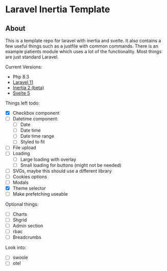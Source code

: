 # Laravel Inertia Template

## About

This is a template repo for laravel with inertia and svelte. It also contains a few useful things such as a justfile with common commands. There is an example patients module which uses a lot of the functionality. Most things are just standard Laravel.


Current Versions:

 - Php 8.3
 - [Laravel 11](https://laravel.com/docs/11.x)
 - [Inertia 2 (beta)](https://v2.inertiajs.com/)
 - [Svelte 5](https://svelte.dev/docs/svelte/overview)


Things left todo:

 - [x] Checkbox component
 - [ ] Datetime component:
    - [ ] Date
    - [ ] Date time
    - [ ] Date time range
    - [ ] Styled to fit
 - [ ] File upload
 - [ ] Loading
    - [ ] Large loading with overlay
    - [ ] Small loading for buttons (might not be needed)
 - [ ] SVGs, maybe this should use a different library
 - [ ] Cookies options
 - [ ] Modals
 - [x] Theme selector
 - [ ] Make prefetching useable

Optional things:

 - [ ] Charts
 - [ ] Shgrid
 - [ ] Admin section
 - [ ] rbac
 - [ ] Breadcrumbs

Look into:

 - [ ] swoole
 - [ ] otel
